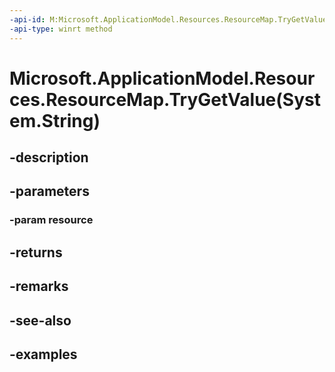 ```yaml
---
-api-id: M:Microsoft.ApplicationModel.Resources.ResourceMap.TryGetValue(System.String)
-api-type: winrt method
---
```


# Microsoft.ApplicationModel.Resources.ResourceMap.TryGetValue(System.String)

<!--
public Microsoft.ApplicationModel.Resources.ResourceCandidate TryGetValue (string resource);
-->


## -description

## -parameters

### -param resource

## -returns

## -remarks

## -see-also

## -examples


